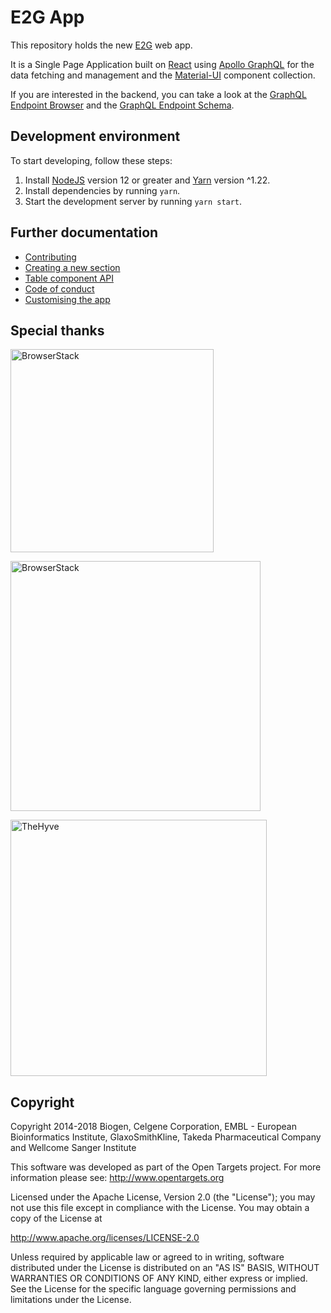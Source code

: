 # E2G App

This repository holds the new [E2G](https://e2g.stanford.edu) web app.

It is a Single Page Application built on [React](https://reactjs.org/) using [Apollo GraphQL](https://www.apollographql.com/docs/react/v3.0-beta) for the data fetching and management and the [Material-UI](https://material-ui.com/) component collection.

If you are interested in the backend, you can take a look at the [GraphQL Endpoint Browser](https://api-beta-dot-open-targets-eu-dev.appspot.com/api/v4/graphql/browser) and the [GraphQL Endpoint Schema](https://api-beta-dot-open-targets-eu-dev.appspot.com/api/v4/graphql/browser).

## Development environment

To start developing, follow these steps:

1. Install [NodeJS](https://nodejs.org/en/) version 12 or greater and [Yarn](https://classic.yarnpkg.com/en/docs/install) version ^1.22.
2. Install dependencies by running `yarn`.
3. Start the development server by running `yarn start`.

## Further documentation

- [Contributing](docs/CONTRIBUTING.md)
- [Creating a new section](docs/sections.md)
- [Table component API](./src/components/Table/README.md)
- [Code of conduct](docs/CODE_OF_CONDUCT.md)
- [Customising the app](docs/CUSTOM_CONFIG.md)

## Special thanks

[<img src="./docs/netlify-logo.svg" alt="BrowserStack" width="325">](https://www.netlify.com/)

[<img src="./docs/browserstack-logo.svg" alt="BrowserStack" width="400">](https://www.browserstack.com/)

[<img src="./docs/thehyve-logo.svg" alt="TheHyve" width="410">](https://www.thehyve.nl/)

## Copyright

Copyright 2014-2018 Biogen, Celgene Corporation, EMBL - European Bioinformatics Institute, GlaxoSmithKline, Takeda Pharmaceutical Company and Wellcome Sanger Institute

This software was developed as part of the Open Targets project. For more information please see: http://www.opentargets.org

Licensed under the Apache License, Version 2.0 (the "License");
you may not use this file except in compliance with the License.
You may obtain a copy of the License at

http://www.apache.org/licenses/LICENSE-2.0

Unless required by applicable law or agreed to in writing, software
distributed under the License is distributed on an "AS IS" BASIS,
WITHOUT WARRANTIES OR CONDITIONS OF ANY KIND, either express or implied.
See the License for the specific language governing permissions and
limitations under the License.

